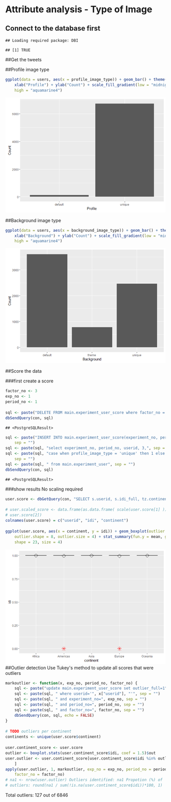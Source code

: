 # Attribute analysis - Type of Image







## Connect to the database first



```
## Loading required package: DBI
```

```
## [1] TRUE
```

##Get the tweets


##Profile image type

```r
ggplot(data = users, aes(x = profile_image_type)) + geom_bar() + theme(legend.position = "none") + 
    xlab("Profile") + ylab("Count") + scale_fill_gradient(low = "midnightblue", 
    high = "aquamarine4")
```

![](FactorAnalysis-ImgType_files/figure-html/profile-1.png)<!-- -->

##Background image type

```r
ggplot(data = users, aes(x = background_image_type)) + geom_bar() + theme(legend.position = "none") + 
    xlab("Background") + ylab("Count") + scale_fill_gradient(low = "midnightblue", 
    high = "aquamarine4")
```

![](FactorAnalysis-ImgType_files/figure-html/background-1.png)<!-- -->

##Score the data

###first create a score

```r
factor_no <- 3
exp_no <- 1
period_no <- 1

sql <- paste("DELETE FROM main.experiment_user_score where factor_no = 3", sep = "")
dbSendQuery(con, sql)
```

```
## <PostgreSQLResult>
```

```r
sql <- paste("INSERT INTO main.experiment_user_score(experiment_no, period_no, userid, factor_no, idi_full)", 
    sep = "")
sql <- paste(sql, "select experiment_no, period_no, userid, 3,", sep = "")
sql <- paste(sql, "case when profile_image_type = 'unique' then 1 else 0 end", 
    sep = "")
sql <- paste(sql, " from main.experiment_user", sep = "")
dbSendQuery(con, sql)
```

```
## <PostgreSQLResult>
```

###show results
No scaling required


```r
user.score <- dbGetQuery(con, "SELECT s.userid, s.idi_full, tz.continent from main.experiment_user_score s join main.experiment_user u on u.userid = s.userid left join main.timezone_r tz on tz.timezone = u.timezone where s.factor_no = 3 and s.experiment_no = u.experiment_no and s.period_no = u.period_no")

# user.scaled_score <- data.frame(as.data.frame( scale(user.score[1] )),
# user.score[2])
colnames(user.score) = c("userid", "idi", "continent")

ggplot(user.score, aes(x = continent, y = idi)) + geom_boxplot(outlier.colour = "red", 
    outlier.shape = 8, outlier.size = 4) + stat_summary(fun.y = mean, geom = "point", 
    shape = 23, size = 4)
```

![](FactorAnalysis-ImgType_files/figure-html/score_n-1.png)<!-- -->
##Outlier detection
Use Tukey's method to update all scores that were outliers


```r
markoutlier <- function(x, exp_no, period_no, factor_no) {
    sql <- paste("update main.experiment_user_score set outlier_full=1", sep = "")
    sql <- paste(sql, " where userid='", x["userid"], "'", sep = "")
    sql <- paste(sql, " and experiment_no=", exp_no, sep = "")
    sql <- paste(sql, " and period_no=", period_no, sep = "")
    sql <- paste(sql, " and factor_no=", factor_no, sep = "")
    dbSendQuery(con, sql, echo = FALSE)
}

# TODO outliers per continent
continents <- unique(user.score$continent)

user.continent_score <- user.score
outlier <- boxplot.stats(user.continent_score$idi, coef = 1.5)$out
user.outlier <- user.continent_score[user.continent_score$idi %in% outlier, 
    ]
apply(user.outlier, 1, markoutlier, exp_no = exp_no, period_no = period_no, 
    factor_no = factor_no)
# na1 <- nrow(user.outlier) Outliers identified: na1 Propotion (%) of
# outliers: round(na1 / sum(!is.na(user.continent_score$idi))*100, 1)
```

Total outliers: 127 out of 6846


